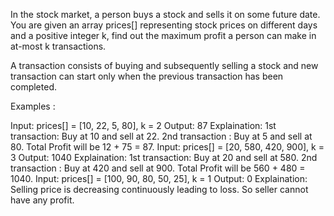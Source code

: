 In the stock market, a person buys a stock and sells it on some future date. You are given an array prices[] representing stock prices on different days and a positive integer k, find out the maximum profit a person can make in at-most k transactions.

A transaction consists of buying and subsequently selling a stock and new transaction can start only when the previous transaction has been completed.

Examples :

Input: prices[] = [10, 22, 5, 80], k = 2
Output: 87
Explaination:
1st transaction: Buy at 10 and sell at 22. 
2nd transaction : Buy at 5 and sell at 80.
Total Profit will be 12 + 75 = 87.
Input: prices[] = [20, 580, 420, 900], k = 3
Output: 1040
Explaination: 
1st transaction: Buy at 20 and sell at 580. 
2nd transaction : Buy at 420 and sell at 900.
Total Profit will be 560 + 480 = 1040.
Input: prices[] = [100, 90, 80, 50, 25],  k = 1
Output: 0
Explaination: Selling price is decreasing continuously
leading to loss. So seller cannot have any profit.
